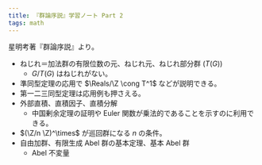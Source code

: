 ```yaml
---
title: 『群論序説』学習ノート Part 2
tags: math
---
```


星明考著『群論序説』より。

* ねじれ＝加法群の有限位数の元、ねじれ元、ねじれ部分群 ($T(G)$)
  * $G/T(G)$ はねじれがない。
* 準同型定理の応用で $\Reals/\Z \cong T^1$ などが説明できる。
* 第一二三同型定理は応用例も押さえる。
* 外部直積、直積因子、直積分解
  * 中国剰余定理の証明や Euler 関数が乗法的であることを示すのに利用できる。
* $(\Z/n \Z)^\times$ が巡回群になる $n$ の条件。
* 自由加群、有限生成 Abel 群の基本定理、基本 Abel 群
  * Abel 不変量
